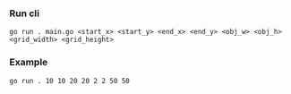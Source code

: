 ### Run cli

`go run . main.go <start_x> <start_y> <end_x> <end_y> <obj_w> <obj_h> <grid_width> <grid_height>`

### Example

`go run . 10 10 20 20 2 2 50 50`

